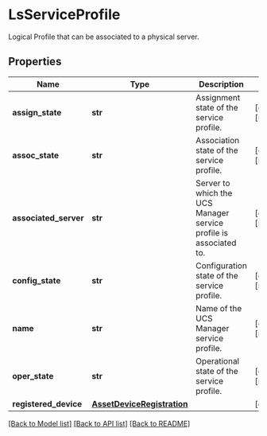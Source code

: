 # LsServiceProfile

Logical Profile that can be associated to a physical server. 
## Properties
Name | Type | Description | Notes
------------ | ------------- | ------------- | -------------
**assign_state** | **str** | Assignment state of the service profile.   | [optional] [readonly] 
**assoc_state** | **str** | Association state of the service profile.   | [optional] [readonly] 
**associated_server** | **str** | Server to which the UCS Manager service profile is associated to.   | [optional] [readonly] 
**config_state** | **str** | Configuration state of the service profile.   | [optional] [readonly] 
**name** | **str** | Name of the UCS Manager service profile.   | [optional] [readonly] 
**oper_state** | **str** | Operational state of the service profile.    | [optional] [readonly] 
**registered_device** | [**AssetDeviceRegistration**](.md) |  | [optional] 

[[Back to Model list]](../README.md#documentation-for-models) [[Back to API list]](../README.md#documentation-for-api-endpoints) [[Back to README]](../README.md)


